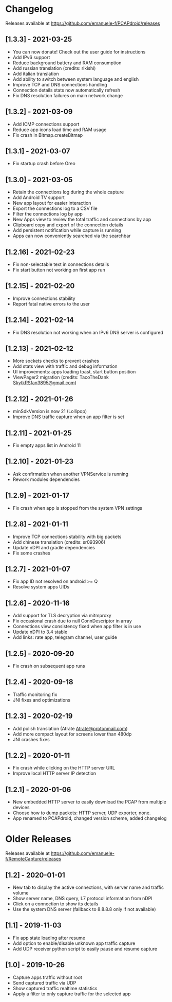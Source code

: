 # Changelog

Releases available at https://github.com/emanuele-f/PCAPdroid/releases

## [1.3.3] - 2021-03-25
- You can now donate! Check out the user guide for instructions
- Add IPv6 support
- Reduce background battery and RAM consumption
- Add russian translation (credits: rikishi)
- Add italian translation
- Add ability to switch between system language and english
- Improve TCP and DNS connections handling
- Connection details stats now automatically refresh
- Fix DNS resolution failures on main network change

## [1.3.2] - 2021-03-09
- Add ICMP connections support
- Reduce app icons load time and RAM usage
- Fix crash in Bitmap.createBitmap

## [1.3.1] - 2021-03-07
- Fix startup crash before Oreo

## [1.3.0] - 2021-03-05
- Retain the connections log during the whole capture
- Add Android TV support
- New app layout for easier interaction
- Export the connections log to a CSV file
- Filter the connections log by app
- New Apps view to review the total traffic and connections by app
- Clipboard copy and export of the connection details
- Add persistent notification while capture is running
- Apps can now conveniently searched via the searchbar

## [1.2.16] - 2021-02-23
- Fix non-selectable text in connections details
- Fix start button not working on first app run

## [1.2.15] - 2021-02-20
- Improve connections stability
- Report fatal native errors to the user

## [1.2.14] - 2021-02-14
- Fix DNS resolution not working when an IPv6 DNS server is configured

## [1.2.13] - 2021-02-12
- More sockets checks to prevent crashes
- Add stats view with traffic and debug information
- UI improvements: apps loading toast, start button position
- ViewPager2 migration (credits: TacoTheDank <SkytkRSfan3895@gmail.com>)

## [1.2.12] - 2021-01-26
- minSdkVersion is now 21 (Lollipop)
- Improve DNS traffic capture when an app filter is set

## [1.2.11] - 2021-01-25
- Fix empty apps list in Android 11

## [1.2.10] - 2021-01-23
- Ask confirmation when another VPNService is running
- Rework modules dependencies

## [1.2.9] - 2021-01-17
- Fix crash when app is stopped from the system VPN settings

## [1.2.8] - 2021-01-11
- Improve TCP connections stability with big packets
- Add chinese translation (credits: sr093906)
- Update nDPI and gradle dependencies
- Fix some crashes

## [1.2.7] - 2021-01-07
- Fix app ID not resolved on android >= Q
- Resolve system apps UIDs

## [1.2.6] - 2020-11-16
- Add support for TLS decryption via mitmproxy
- Fix occasional crash due to null ConnDescriptor in array
- Connections view consistency fixed when app filter is in use
- Update nDPI to 3.4 stable
- Add links: rate app, telegram channel, user guide

## [1.2.5] - 2020-09-20
- Fix crash on subsequent app runs

## [1.2.4] - 2020-09-18
- Traffic monitoring fix
- JNI fixes and optimizations

## [1.2.3] - 2020-02-19
- Add polish translation (Atrate <Atrate@protonmail.com>)
- Add more compact layout for screens lower than 480dp
- JNI crashes fixes

## [1.2.2] - 2020-01-11
- Fix crash while clicking on the HTTP server URL
- Improve local HTTP server IP detection

## [1.2.1] - 2020-01-06
- New embedded HTTP server to easily download the PCAP from multiple devices
- Choose how to dump packets: HTTP server, UDP exporter, none.
- App renamed to PCAPdroid, changed version scheme, added changelog

# Older Releases

Releases available at https://github.com/emanuele-f/RemoteCapture/releases

## [1.2] - 2020-01-01
- New tab to display the active connections, with server name and traffic volume
- Show server name, DNS query, L7 protocol information from nDPI
- Click on a connection to show its details
- Use the system DNS server (fallback to 8.8.8.8 only if not available)

## [1.1] - 2019-11-03
- Fix app state loading after resume
- Add option to enable/disable unknown app traffic capture
- Add UDP receiver python script to easily pause and resume capture

## [1.0] - 2019-10-26
- Capture apps traffic without root
- Send captured traffic via UDP
- Show captured traffic realtime statistics
- Apply a filter to only capture traffic for the selected app
